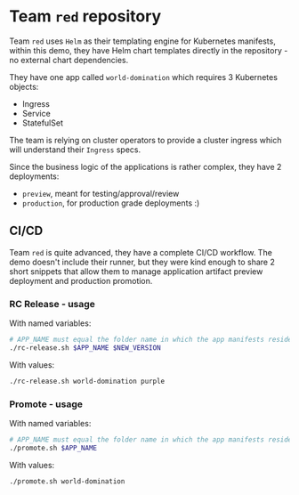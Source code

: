 # Team `red` repository

Team `red` uses `Helm` as their templating engine for Kubernetes manifests, within this demo, they have Helm chart
templates directly in the repository - no external chart dependencies.

They have one app called `world-domination` which requires 3 Kubernetes objects:

* Ingress
* Service
* StatefulSet

The team is relying on cluster operators to provide a cluster ingress which will understand their `Ingress` specs.

Since the business logic of the applications is rather complex, they have 2 deployments:

* `preview`, meant for testing/approval/review
* `production`, for production grade deployments :)

## CI/CD

Team `red` is quite advanced, they have a complete CI/CD workflow. The demo doesn't include their runner, but they were
kind enough to share 2 short snippets that allow them to manage application artifact preview deployment and production
promotion.

### RC Release - usage

With named variables:

```bash
# APP_NAME must equal the folder name in which the app manifests reside
./rc-release.sh $APP_NAME $NEW_VERSION
```

With values:

```bash
./rc-release.sh world-domination purple
```

### Promote - usage

With named variables:

```bash
# APP_NAME must equal the folder name in which the app manifests reside
./promote.sh $APP_NAME
```

With values:

```bash
./promote.sh world-domination
```